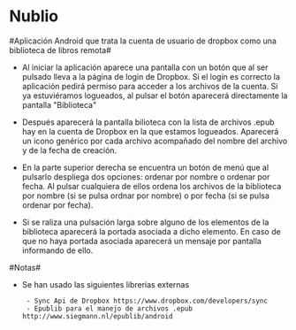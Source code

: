 Nublio
======

#Aplicación Android que trata la cuenta de usuario de dropbox como una biblioteca de libros remota#


- Al iniciar la aplicación aparece una pantalla con un botón que al ser pulsado lleva a la página de login de Dropbox. Si el login es correcto la aplicación pedirá permiso para acceder a los archivos de la cuenta. Si ya estuviéramos logueados, al pulsar el botón aparecerá directamente la pantalla "Biblioteca"

- Después aparecerá la pantalla bilioteca con la lista de archivos .epub hay en la cuenta de Dropbox en la que estamos logueados. Aparecerá un icono genérico por cada archivo acompañado del nombre del archivo y de la fecha de creación. 

- En la parte superior derecha se encuentra un botón de menú que al pulsarlo despliega dos opciones: ordenar por nombre o ordenar por fecha. Al pulsar cualquiera de ellos ordena los archivos de la biblioteca por nombre (si se pulsa ordnar por nombre) o por fecha (si se pulsa ordenar por fecha).

- Si se raliza una pulsación larga sobre alguno de los elementos de la biblioteca aparecerá la portada asociada a dicho elemento. En caso de que no haya portada asociada aparecerá un mensaje por pantalla informando de ello.


#Notas#

- Se han usado las siguientes librerias externas 

       - Sync Api de Dropbox https://www.dropbox.com/developers/sync
       - Epublib para el manejo de archivos .epub http://www.siegmann.nl/epublib/android
